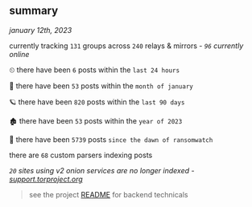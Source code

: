 
## summary
_january 12th, 2023_

currently tracking `131` groups across `240` relays & mirrors - _`96` currently online_

⏲ there have been `6` posts within the `last 24 hours`

🦈 there have been `53` posts within the `month of january`

🪐 there have been `820` posts within the `last 90 days`

🏚 there have been `53` posts within the `year of 2023`

🦕 there have been `5739` posts `since the dawn of ransomwatch`

there are `68` custom parsers indexing posts

_`20` sites using v2 onion services are no longer indexed - [support.torproject.org](https://support.torproject.org/onionservices/v2-deprecation/)_

> see the project [README](https://github.com/joshhighet/ransomwatch#ransomwatch--) for backend technicals
